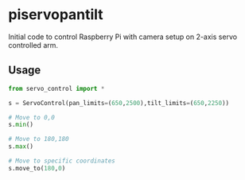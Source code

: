 # piservopantilt

Initial code to control Raspberry Pi with camera setup on 2-axis servo controlled arm.

## Usage

```python
from servo_control import *

s = ServoControl(pan_limits=(650,2500),tilt_limits=(650,2250))

# Move to 0,0
s.min()

# Move to 180,180
s.max()

# Move to specific coordinates
s.move_to(180,0)
```
